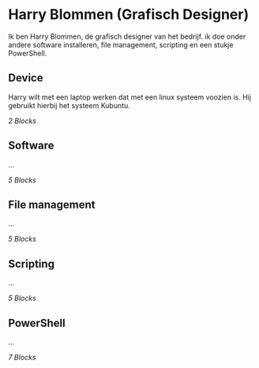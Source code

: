 # Harry Blommen (Grafisch Designer)
Ik ben Harry Blommen, de grafisch designer van het bedrijf. ik doe onder andere software installeren, file management, scripting en een stukje PowerShell.


## Device
Harry wilt met een laptop werken dat met een linux systeem voozien is.
Hij gebruikt hierbij het systeem Kubuntu. 

_2 Blocks_

## Software
...

_5 Blocks_

## File management 
...

_5 Blocks_

## Scripting
...

_5 Blocks_

## PowerShell
...

_7 Blocks_